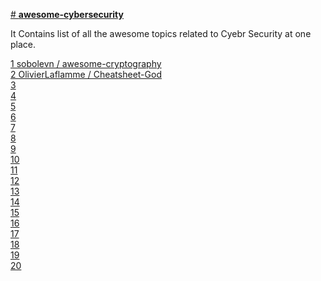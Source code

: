 [# **awesome-cybersecurity**](https://github.com/YouGameRr/awesome-cybersecurity/edit/main/README.md)

It Contains list of all the awesome topics related to Cyebr Security at one place.

[1 sobolevn / awesome-cryptography ](https://github.com/sobolevn/awesome-cryptography) <br />
[2 OlivierLaflamme / Cheatsheet-God ](https://github.com/OlivierLaflamme/Cheatsheet-God) <br />
[3]() <br />
[4]() <br />
[5]() <br />
[6]() <br />
[7]() <br />
[8]() <br />
[9]() <br />
[10]() <br />
[11]() <br />
[12]() <br />
[13]() <br />
[14]() <br />
[15]() <br />
[16]() <br />
[17]() <br />
[18]() <br />
[19]() <br />
[20]() <br />
